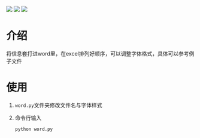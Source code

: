 <a href="https://www.python.org/downloads/"><img  src="https://img.shields.io/badge/python-3.6%2B-brightgreen"></a>
<a href="https://github.com/pandas-dev/pandas"><img src="https://img.shields.io/badge/pandas-1.0.1-yellow"></a>
<a href="https://github.com/python-openxml/python-docx"><img src="https://img.shields.io/badge/python--docx-0.2.4-orange"></a>

# 介绍

将信息套打进word里，在excel排列好顺序，可以调整字体格式，具体可以参考例子文件


# 使用

1. `word.py`文件夹修改文件名与字体样式

2. 命令行输入

   ```
   python word.py
   ```

   